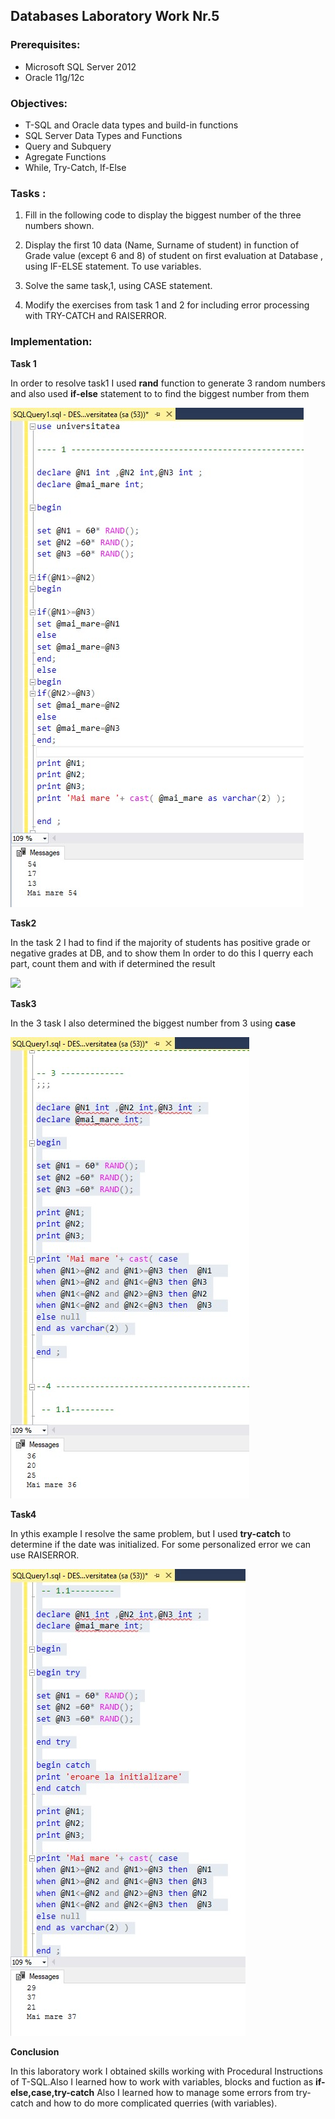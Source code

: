 ## Databases Laboratory Work Nr.5


### Prerequisites:
  - Microsoft SQL Server 2012
  - Oracle 11g/12c

### Objectives:
  - T-SQL and Oracle data types and build-in functions
  - SQL Server Data Types and Functions
  - Query and Subquery
  - Agregate Functions
  - While, Try-Catch, If-Else
  
  
### Tasks : 

1. Fill in the following code to display the biggest number of the three numbers shown. 

2. Display the first 10 data (Name, Surname of student) in function of Grade value (except 6 and 8) of student on first evaluation at
Database , using IF-ELSE statement. To use variables. 

3. Solve the same task,1, using CASE statement.

4. Modify the exercises from task 1 and 2 for including error processing with TRY-CATCH and RAISERROR.

### Implementation:
**Task 1**  

In order to resolve task1 I used **rand** function to generate 3 random numbers and also used **if-else** statement to to find the biggest number from them

![](https://github.com/MihaiGaidau/BDC_Labs/blob/master/lab5/screens/ex1.jpg) 

**Task2**

In the task 2 I had to find if the majority of students has positive grade or negative grades at DB, and to show them
In order to do this I querry each part, count them and with if determined the result

![](https://github.com/MihaiGaidau/BDC_Labs/blob/master/lab4/screens/ex2.jpg) 



**Task3** 

In the 3 task I also determined the biggest number from 3 using **case**


 ![](https://github.com/MihaiGaidau/BDC_Labs/blob/master/lab5/screens/ex3.jpg) 
 
 **Task4**

In ythis example I resolve the same problem, but I used **try-catch** to determine if the date was initialized.  For some personalized error we can use RAISERROR.

 ![](https://github.com/MihaiGaidau/BDC_Labs/blob/master/lab5/screens/ex4.jpg)
 
 
 
 **Conclusion**
 
 In this laboratory work I obtained skills working with Procedural Instructions of T-SQL.Also I learned how to work with variables, blocks and fuction as **if-else,case,try-catch**
 Also I learned how to manage some errors from try-catch and how to do more complicated querries (with variables).
